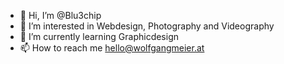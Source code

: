 - 👋 Hi, I’m @Blu3chip
- 👀 I’m interested in Webdesign, Photography and Videography
- 🌱 I’m currently learning Graphicdesign
- 📫 How to reach me hello@wolfgangmeier.at

<!---
Blu3chip/Blu3chip is a ✨ special ✨ repository because its `README.md` (this file) appears on your GitHub profile.
You can click the Preview link to take a look at your changes.
--->
